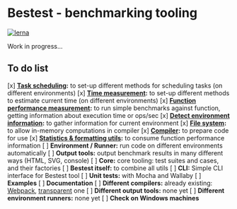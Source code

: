 # Bestest - benchmarking tooling

[![lerna](https://img.shields.io/badge/maintained%20with-lerna-cc00ff.svg)](https://lerna.js.org/)

Work in progress...

## To do list

[x] **[Task scheduling](packages/task-schedulement):** to set-up different methods for scheduling tasks (on different environments)
[x] **[Time measurement](packages/time-measurement):** to set-up different methods to estimate current time (on different environments)
[x] **[Function performance measurement](packages/execution):** to run simple benchmarks against function, getting information about execution time or ops/sec
[x] **[Detect environment information](packages/detect-environment):** to gather information for current environment
[x] **[File system](packages/fs):** to allow in-memory computations in compiler
[x] **[Compiler](packages/compiler):** to prepare code for use
[x] **[Statistics & formatting utils](packages/math):** to consume function performance information
[ ] **Environment / Runner:** run code on different environments automatically
[ ] **Output tools:** output benchmark results in many different ways (HTML, SVG, console)
[ ] **Core:** core tooling: test suites and cases, and their factories
[ ] **Bestest itself:** to combine all utils 
[ ] **CLI:** Simple CLI interface for Bestest tool
[ ] **Unit tests:** with Mocha and Wallaby
[ ] **Examples**
[ ] **Documentation**
[ ] **Different compilers:** already existing: [Webpack](packages/compiler-webpack), [transparent](packages/compiler-none) one
[ ] **Different output tools:** none yet
[ ] **Different environment runners:** none yet
[ ] **Check on Windows machines**
